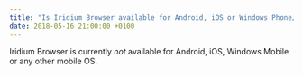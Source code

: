 ```yaml
---
title: "Is Iridium Browser available for Android, iOS or Windows Phone/Mobile?"
date: 2018-05-16 21:00:00 +0100
---
```


Iridium Browser is currently *not* available for Android, iOS, Windows Mobile or any other mobile OS.
